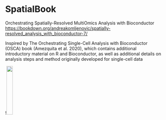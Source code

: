 # SpatialBook

Orchestrating Spatially-Resolved MultiOmics Analysis with Bioconductor 
https://bookdown.org/andreakomljenovic/spatially-resolved_analysis_with_bioconductor-7/

Inspired by The Orchestrating Single-Cell Analysis with Bioconductor (OSCA) book (Amezquita et al. 2020), which contains additional introductory material on R and Bioconductor, as well as additional details on analysis steps and method originally developed for single-cell data


!<img src="https://github.com/wirawara/SpatialBook/assets/14986121/81426060-ffcc-4ed5-b9ea-a271b3b4706f" width=20% height=20%>
